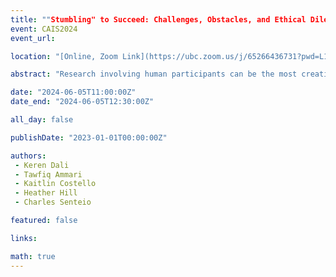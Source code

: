 ```yaml
---
title: ""Stumbling" to Succeed: Challenges, Obstacles, and Ethical Dilemmas in Human Participant Research"
event: CAIS2024
event_url: 

location: "[Online, Zoom Link](https://ubc.zoom.us/j/65266436731?pwd=L1dJRGwrYjNueldyUkFwZXZvc2dpUT09)"

abstract: "Research involving human participants can be the most creative and rewarding engagement, also distinguished by a wide range of methodologies. However, it comes with its own challenges related to ethics, technology, administration, institutional regulations, and the effective dissemination of findings. A group of researchers from Canada and the U.S. will discuss some common ‘stumbles’ in human participant research, including bias in quantitative data sets; the responsibility of disabled scholars for protecting participants and themselves; reconciling multilingual lifeworlds with western approaches to research and publishing; nurturing ‘slow science’ among emergent scholars; and overcoming institutional gaps in support for community-based research."

date: "2024-06-05T11:00:00Z"
date_end: "2024-06-05T12:30:00Z"

all_day: false

publishDate: "2023-01-01T00:00:00Z"

authors:
 - Keren Dali
 - Tawfiq Ammari
 - Kaitlin Costello
 - Heather Hill
 - Charles Senteio

featured: false

links:

math: true
---
```



